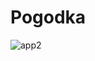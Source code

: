 # Pogodka
![app2](https://cloud.githubusercontent.com/assets/23454470/25433049/b39a35c0-2a8f-11e7-8b03-dd938173f6d4.jpg)
